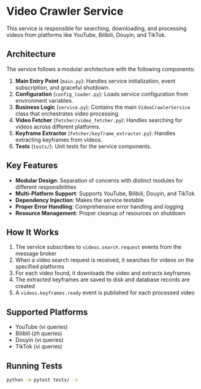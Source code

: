# Video Crawler Service

This service is responsible for searching, downloading, and processing videos from platforms like YouTube, Bilibili, Douyin, and TikTok.

## Architecture

The service follows a modular architecture with the following components:

1. **Main Entry Point** (`main.py`): Handles service initialization, event subscription, and graceful shutdown.
2. **Configuration** (`config_loader.py`): Loads service configuration from environment variables.
3. **Business Logic** (`service.py`): Contains the main `VideoCrawlerService` class that orchestrates video processing.
4. **Video Fetcher** (`fetcher/video_fetcher.py`): Handles searching for videos across different platforms.
5. **Keyframe Extractor** (`fetcher/keyframe_extractor.py`): Handles extracting keyframes from videos.
6. **Tests** (`tests/`): Unit tests for the service components.

## Key Features

- **Modular Design**: Separation of concerns with distinct modules for different responsibilities
- **Multi-Platform Support**: Supports YouTube, Bilibili, Douyin, and TikTok
- **Dependency Injection**: Makes the service testable
- **Proper Error Handling**: Comprehensive error handling and logging
- **Resource Management**: Proper cleanup of resources on shutdown

## How It Works

1. The service subscribes to `videos.search.request` events from the message broker
2. When a video search request is received, it searches for videos on the specified platforms
3. For each video found, it downloads the video and extracts keyframes
4. The extracted keyframes are saved to disk and database records are created
5. A `videos.keyframes.ready` event is published for each processed video

## Supported Platforms

- YouTube (vi queries)
- Bilibili (zh queries)
- Douyin (vi queries)
- TikTok (vi queries)

## Running Tests

```bash
python -m pytest tests/ -v
```